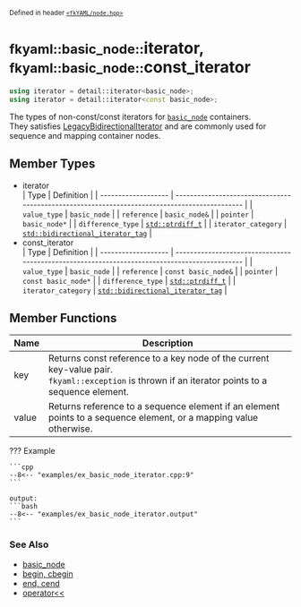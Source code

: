 <small>Defined in header [`<fkYAML/node.hpp>`](https://github.com/fktn-k/fkYAML/blob/develop/include/fkYAML/node.hpp)</small>

# <small>fkyaml::basic_node::</small>iterator, <small>fkyaml::basic_node::</small>const_iterator

```cpp
using iterator = detail::iterator<basic_node>;
using iterator = detail::iterator<const basic_node>;
```

The types of non-const/const iterators for [`basic_node`](index.md) containers.  
They satisfies [LegacyBidirectionalIterator](https://en.cppreference.com/w/cpp/named_req/BidirectionalIterator) and are commonly used for sequence and mapping container nodes.  

## Member Types

* iterator  
  | Type                | Definition                                                                                    |
  | ------------------- | --------------------------------------------------------------------------------------------- |
  | `value_type`        | `basic_node`                                                                                  |
  | `reference`         | `basic_node&`                                                                                 |
  | `pointer`           | `basic_node*`                                                                                 |
  | `difference_type`   | [`std::ptrdiff_t`](https://en.cppreference.com/w/cpp/types/ptrdiff_t)                         |
  | `iterator_category` | [`std::bidirectional_iterator_tag`](https://en.cppreference.com/w/cpp/iterator/iterator_tags) |
* const_iterator  
  | Type                | Definition                                                                                    |
  | ------------------- | --------------------------------------------------------------------------------------------- |
  | `value_type`        | `basic_node`                                                                                  |
  | `reference`         | `const basic_node&`                                                                           |
  | `pointer`           | `const basic_node*`                                                                           |
  | `difference_type`   | [`std::ptrdiff_t`](https://en.cppreference.com/w/cpp/types/ptrdiff_t)                         |
  | `iterator_category` | [`std::bidirectional_iterator_tag`](https://en.cppreference.com/w/cpp/iterator/iterator_tags) |

## Member Functions

| Name  | Description                                                                                                                                        |
| ----- | -------------------------------------------------------------------------------------------------------------------------------------------------- |
| key   | Returns const reference to a key node of the current key-value pair.<br>`fkyaml::exception` is thrown if an iterator points to a sequence element. |
| value | Returns reference to a sequence element if an element points to a sequence element, or a mapping value otherwise.                                  |

??? Example

    ```cpp
    --8<-- "examples/ex_basic_node_iterator.cpp:9"
    ```

    output:
    ```bash
    --8<-- "examples/ex_basic_node_iterator.output"
    ```

### **See Also**

* [basic_node](index.md)
* [begin, cbegin](begin.md)
* [end, cend](end.md)
* [operator<<](insertion_operator.md)
